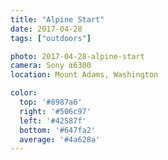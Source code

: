```yaml
---
title: "Alpine Start"
date: 2017-04-28
tags: ["outdoors"]

photo: 2017-04-28-alpine-start
camera: Sony α6300
location: Mount Adams, Washington

color:
  top: '#8987a6'
  right: '#506c97'
  left: '#42587f'
  bottom: '#647fa2'
  average: '#4a628a'
---
```

